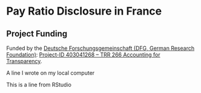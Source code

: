 # Pay Ratio Disclosure in France

## Project Funding

Funded by the [Deutsche Forschungsgemeinschaft (DFG, German Research Foundation)][dfg]: [Project-ID 403041268 – TRR 266 Accounting for Transparency][trr_266].

[trr_266]: https://www.accounting-for-transparency.de
[dfg]: https://www.dfg.de
[c02]: https://www.accounting-for-transparency.de/project/open-science-data-center/
A line I wrote on my local computer  

This is a line from RStudio
